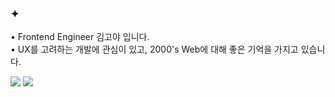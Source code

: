 





### ✦ 

<p>
• Frontend Engineer 김고야 입니다. <br/>
• UX를 고려하는 개발에 관심이 있고, 2000's Web에 대해 좋은 기억을 가지고 있습니다.
</p>
<img src="https://img.shields.io/badge/React-61DAFB?style=flat-square&logo=React&logoColor=61DAFB"/>
<img src="https://img.shields.io/badge/Next-000000?style=flat-square&logo=Next&logoColor=whitesmoke"/>

